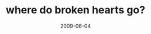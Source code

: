 ---
layout: base.njk
title : 'where do broken hearts go?' 
view_title : 'where do broken hearts go?' 
year : '2009' 
date : '2009-06-04' 
img_file : '/drawing/wheredobrokenheartsgo.png' 
html_file : 'wheredobrokenheartsgo' 
next_html : 'itsthebestiveevereaten.html' 
year_order : '175' 
permalink : "title/{{html_file}}.html"
---